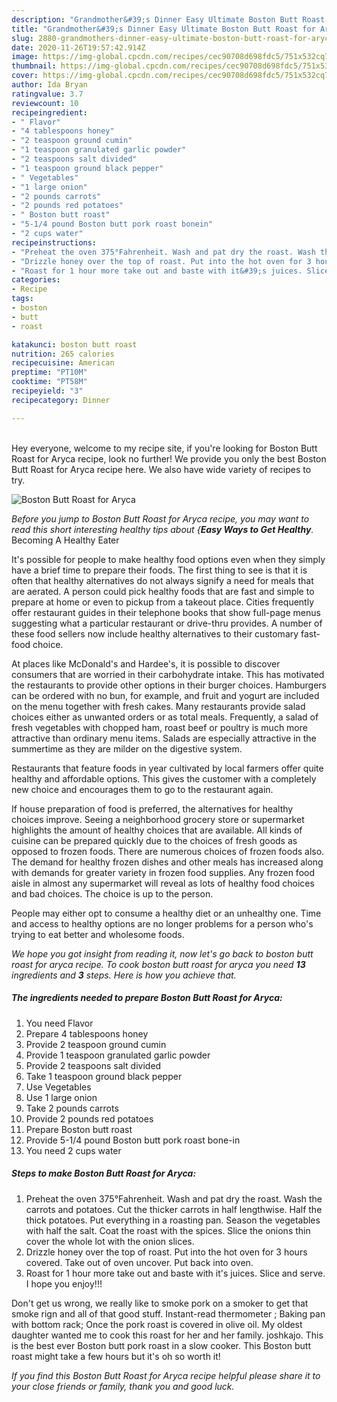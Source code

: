 ```yaml
---
description: "Grandmother&#39;s Dinner Easy Ultimate Boston Butt Roast for Aryca"
title: "Grandmother&#39;s Dinner Easy Ultimate Boston Butt Roast for Aryca"
slug: 2880-grandmothers-dinner-easy-ultimate-boston-butt-roast-for-aryca
date: 2020-11-26T19:57:42.914Z
image: https://img-global.cpcdn.com/recipes/cec90708d698fdc5/751x532cq70/boston-butt-roast-for-aryca-recipe-main-photo.jpg
thumbnail: https://img-global.cpcdn.com/recipes/cec90708d698fdc5/751x532cq70/boston-butt-roast-for-aryca-recipe-main-photo.jpg
cover: https://img-global.cpcdn.com/recipes/cec90708d698fdc5/751x532cq70/boston-butt-roast-for-aryca-recipe-main-photo.jpg
author: Ida Bryan
ratingvalue: 3.7
reviewcount: 10
recipeingredient:
- " Flavor"
- "4 tablespoons honey"
- "2 teaspoon ground cumin"
- "1 teaspoon granulated garlic powder"
- "2 teaspoons salt divided"
- "1 teaspoon ground black pepper"
- " Vegetables"
- "1 large onion"
- "2 pounds carrots"
- "2 pounds red potatoes"
- " Boston butt roast"
- "5-1/4 pound Boston butt pork roast bonein"
- "2 cups water"
recipeinstructions:
- "Preheat the oven 375°Fahrenheit. Wash and pat dry the roast. Wash the carrots and potatoes. Cut the thicker carrots in half lengthwise. Half the thick potatoes. Put everything in a roasting pan. Season the vegetables with half the salt. Coat the roast with the spices. Slice the onions thin cover the whole lot with the onion slices."
- "Drizzle honey over the top of roast. Put into the hot oven for 3 hours covered. Take out of oven uncover. Put back into oven."
- "Roast for 1 hour more take out and baste with it&#39;s juices. Slice and serve. I hope you enjoy!!!"
categories:
- Recipe
tags:
- boston
- butt
- roast

katakunci: boston butt roast 
nutrition: 265 calories
recipecuisine: American
preptime: "PT10M"
cooktime: "PT58M"
recipeyield: "3"
recipecategory: Dinner

---
```

<br>
Hey everyone, welcome to my recipe site, if you're looking for Boston Butt Roast for Aryca recipe, look no further! We provide you only the best Boston Butt Roast for Aryca recipe here. We also have wide variety of recipes to try.
<br>


![Boston Butt Roast for Aryca](https://img-global.cpcdn.com/recipes/cec90708d698fdc5/751x532cq70/boston-butt-roast-for-aryca-recipe-main-photo.jpg)

<i>Before you jump to Boston Butt Roast for Aryca recipe, you may want to read this short interesting healthy tips about {<strong>Easy Ways to Get Healthy</strong>.</i>
Becoming A Healthy Eater

It's possible for people to make healthy food options even when they simply have a brief time to prepare their foods. The first thing to see is that it is often that healthy alternatives do not always signify a need for meals that are aerated. A person could pick healthy foods that are fast and simple to prepare at home or even to pickup from a takeout place. Cities frequently offer restaurant guides in their telephone books that show full-page menus suggesting what a particular restaurant or drive-thru provides. A number of these food sellers now include healthy alternatives to their customary fast-food choice.

At places like McDonald's and Hardee's, it is possible to discover consumers that are worried in their carbohydrate intake.  This has motivated the restaurants to provide other options in their burger choices. Hamburgers can be ordered with no bun, for example, and fruit and yogurt are included on the menu together with fresh cakes. Many restaurants provide salad choices either as unwanted orders or as total meals. Frequently, a salad of fresh vegetables with chopped ham, roast beef or poultry is much more attractive than ordinary menu items.  Salads are especially attractive in the summertime as they are milder on the digestive system.

Restaurants that feature foods in year cultivated by local farmers offer quite healthy and affordable options.  This gives the customer with a completely new choice and encourages them to go to the restaurant again.

If house preparation of food is preferred, the alternatives for healthy choices improve. Seeing a neighborhood grocery store or supermarket highlights the amount of healthy choices that are available.  All kinds of cuisine can be prepared quickly due to the choices of fresh goods as opposed to frozen foods. There are numerous choices of frozen foods also. The demand for healthy frozen dishes and other meals has increased along with demands for greater variety in frozen food supplies. Any frozen food aisle in almost any supermarket will reveal as lots of healthy food choices and bad choices. The choice is up to the person.

People may either opt to consume a healthy diet or an unhealthy one. Time and access to healthy options are no longer problems for a person who's trying to eat better and wholesome foods.


<i>We hope you got insight from reading it, now let's go back to boston butt roast for aryca recipe. To cook boston butt roast for aryca you need <strong>13</strong> ingredients and <strong>3</strong> steps. Here is how you achieve that.
</i>

##### The ingredients needed to prepare Boston Butt Roast for Aryca:

1. You need  Flavor
1. Prepare 4 tablespoons honey
1. Provide 2 teaspoon ground cumin
1. Provide 1 teaspoon granulated garlic powder
1. Provide 2 teaspoons salt divided
1. Take 1 teaspoon ground black pepper
1. Use  Vegetables
1. Use 1 large onion
1. Take 2 pounds carrots
1. Provide 2 pounds red potatoes
1. Prepare  Boston butt roast
1. Provide 5-1/4 pound Boston butt pork roast bone-in
1. You need 2 cups water


##### Steps to make Boston Butt Roast for Aryca:

1. Preheat the oven 375°Fahrenheit. Wash and pat dry the roast. Wash the carrots and potatoes. Cut the thicker carrots in half lengthwise. Half the thick potatoes. Put everything in a roasting pan. Season the vegetables with half the salt. Coat the roast with the spices. Slice the onions thin cover the whole lot with the onion slices.
1. Drizzle honey over the top of roast. Put into the hot oven for 3 hours covered. Take out of oven uncover. Put back into oven.
1. Roast for 1 hour more take out and baste with it&#39;s juices. Slice and serve. I hope you enjoy!!!


Don&#39;t get us wrong, we really like to smoke pork on a smoker to get that smoke rign and all of that good stuff. Instant-read thermometer ; Baking pan with bottom rack; Once the pork roast is covered in olive oil. My oldest daughter wanted me to cook this roast for her and her family. joshkajo. This is the best ever Boston butt pork roast in a slow cooker. This Boston butt roast might take a few hours but it&#39;s oh so worth it! 

<i>If you find this Boston Butt Roast for Aryca recipe helpful please share it to your close friends or family, thank you and good luck.</i>
